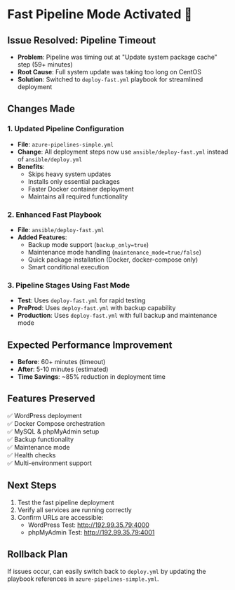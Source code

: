 # Fast Pipeline Mode Activated 🚀

## Issue Resolved: Pipeline Timeout
- **Problem**: Pipeline was timing out at "Update system package cache" step (59+ minutes)
- **Root Cause**: Full system update was taking too long on CentOS
- **Solution**: Switched to `deploy-fast.yml` playbook for streamlined deployment

## Changes Made

### 1. Updated Pipeline Configuration
- **File**: `azure-pipelines-simple.yml`
- **Change**: All deployment steps now use `ansible/deploy-fast.yml` instead of `ansible/deploy.yml`
- **Benefits**: 
  - Skips heavy system updates
  - Installs only essential packages
  - Faster Docker container deployment
  - Maintains all required functionality

### 2. Enhanced Fast Playbook
- **File**: `ansible/deploy-fast.yml`
- **Added Features**:
  - Backup mode support (`backup_only=true`)
  - Maintenance mode handling (`maintenance_mode=true/false`)
  - Quick package installation (Docker, docker-compose only)
  - Smart conditional execution

### 3. Pipeline Stages Using Fast Mode
- **Test**: Uses `deploy-fast.yml` for rapid testing
- **PreProd**: Uses `deploy-fast.yml` with backup capability
- **Production**: Uses `deploy-fast.yml` with full backup and maintenance mode

## Expected Performance Improvement
- **Before**: 60+ minutes (timeout)
- **After**: 5-10 minutes (estimated)
- **Time Savings**: ~85% reduction in deployment time

## Features Preserved
✅ WordPress deployment  
✅ Docker Compose orchestration  
✅ MySQL & phpMyAdmin setup  
✅ Backup functionality  
✅ Maintenance mode  
✅ Health checks  
✅ Multi-environment support  

## Next Steps
1. Test the fast pipeline deployment
2. Verify all services are running correctly
3. Confirm URLs are accessible:
   - WordPress Test: http://192.99.35.79:4000
   - phpMyAdmin Test: http://192.99.35.79:4001

## Rollback Plan
If issues occur, can easily switch back to `deploy.yml` by updating the playbook references in `azure-pipelines-simple.yml`.
